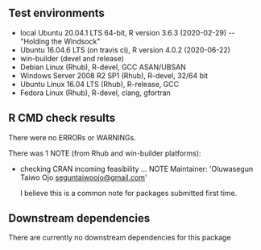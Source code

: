 ## Test environments
* local Ubuntu 20.04.1 LTS 64-bit, R version 3.6.3 (2020-02-29) -- "Holding the Windsock"
* Ubuntu 16.04.6 LTS (on travis ci), R version 4.0.2 (2020-06-22)
* win-builder (devel and release)
* Debian Linux (Rhub), R-devel, GCC ASAN/UBSAN
* Windows Server 2008 R2 SP1 (Rhub), R-devel, 32/64 bit
* Ubuntu Linux 16.04 LTS (Rhub), R-release, GCC
* Fedora Linux (Rhub), R-devel, clang, gfortran

## R CMD check results
There were no ERRORs or WARNINGs. 

There was 1 NOTE (from Rhub and win-builder platforms):

* checking CRAN incoming feasibility ... NOTE
Maintainer: 'Oluwasegun Taiwo Ojo <seguntaiwoojo@gmail.com>'

  I believe this is a common note for packages submitted first time.

## Downstream dependencies
There are currently no downstream dependencies for this package
